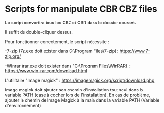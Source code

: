 # Scripts for manipulate CBR CBZ files

Le script convertira tous les CBZ et CBR dans le dossier courant.

Il suffit de double-cliquer dessus.

Pour fonctionner correctement, le script nécessite :

-7-zip (7z.exe doit exister dans C:\Program Files\7-zip) : https://www.7-zip.org/

-WInrar (rar.exe doit exister dans "C:\Program Files\WinRAR\) : https://www.win-rar.com/download.html

L'utilitaire "Image magick" : https://imagemagick.org/script/download.php

Image magick doit ajouter son chemin d'installation tout seul dans la variable PATH (case à cocher lors de l'installation).
En cas de problème, ajouter le chemin de Image Magick à la main dans la variable PATH (Variable d'environnement)
